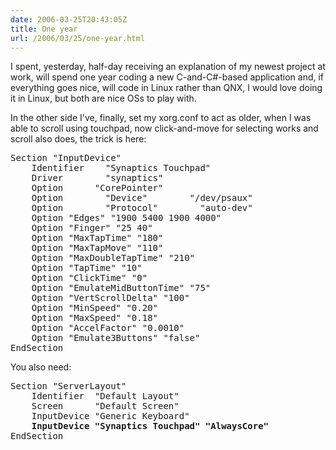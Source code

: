 ```yaml
---
date: 2006-03-25T20:43:05Z
title: One year
url: /2006/03/25/one-year.html
---
```


<p>I spent, yesterday, half-day receiving an explanation of my newest project at work, will spend one year coding a new C-and-C#-based application and, if everything goes nice, will code in Linux rather than QNX, I would love doing it in Linux, but both are nice OSs to play with.</p>
<p>In the other side I've, finally, set my xorg.conf to act as older, when I was able to scroll using touchpad, now click-and-move for selecting works and scroll also does, the trick is here:</p>
<pre>Section "InputDevice"
	Identifier    "Synaptics Touchpad"
	Driver        "synaptics"
	Option		"CorePointer"
	Option        "Device"        "/dev/psaux"
	Option        "Protocol"        "auto-dev"
	Option "Edges" "1900 5400 1900 4000"
	Option "Finger" "25 40"
	Option "MaxTapTime" "180"
	Option "MaxTapMove" "110"
	Option "MaxDoubleTapTime" "210"
	Option "TapTime" "10"
	Option "ClickTime" "0"
	Option "EmulateMidButtonTime" "75"
	Option "VertScrollDelta" "100"
	Option "MinSpeed" "0.20"
	Option "MaxSpeed" "0.18"
	Option "AccelFactor" "0.0010"
	Option "Emulate3Buttons" "false"
EndSection</pre>
<p>You also need:</p>
<pre>Section "ServerLayout"
	Identifier	"Default Layout"
	Screen		"Default Screen"
	InputDevice	"Generic Keyboard"
<strong>	InputDevice	"Synaptics Touchpad" "AlwaysCore"</strong>
EndSection</pre>
